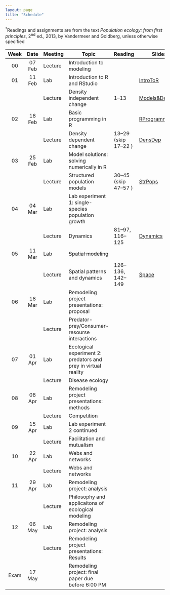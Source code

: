 ```yaml
---
layout: page
title: "Schedule"
---
```


<style>
.content {
  padding-top:    4rem;
  padding-bottom: 4rem;
}

@media (min-width: 48em) {
  .content {
​    max-width: 50rem;
​    margin-left: 16rem;
​    margin-right: 2rem;
  }
}

@media (min-width: 64em) {
  .content {
​    margin-left: 18rem;
​    margin-right: 4rem;
  }
}
</style>

<sup>&#8224;</sup>Readings and assignments are from the text *Population ecology: from first principles*, 2<sup>nd</sup> ed., 2013, by Vandermeer and Goldberg, unless otherwise specified

| Week |  Date  | Meeting |     Topic                                                      | Reading             | Slides                                                           | PSet Notes                                                                | Assignments                                                                                                       | Video                                                                                                                                                                              | Misc.                                                                                    |
|:----:|:------:|---------|----------------------------------------------------------------|---------------------|------------------------------------------------------------------|---------------------------------------------------------------------------|-------------------------------------------------------------------------------------------------------------------|------------------------------------------------------------------------------------------------------------------------------------------------------------------------------------|------------------------------------------------------------------------------------------|
| 00   | 07 Feb | Lecture | Introduction to modeling                                       |                     |                                                                  |                                                                           |                                                                                                                   |                                                                                                                                                                                    |                                                                                          |
| 01   | 11 Feb |   Lab   | Introduction to R and RStudio                                  |                     | [IntroToR](../Presentations/Lab01_IntroToR.html)                 |                                                                           | [Lab report 1](../Assignments/LabReports/LabReport_1.html), [Key](../Assignments/LabReports/LabReport_1_Key.html) |                                                                                                                                                                                    |                                                                                          |
|      |        | Lecture | Density independent change                                     | 1–13                | [Models&DensInd](../Presentations/Wk01Models_DensIndGrowth.html) |                                                                           | 1.1–1.6, [Key](../Assignments/LectureProblemSets/Ch01_Wk1ProblemSet_key.html)                                     | [Tu](https://drive.google.com/file/d/1zWYDbWTsevAThawVXsggZXiS8vnMk9Wj/view?usp=sharing), [Th](https://drive.google.com/file/d/1fyieK1Cs2jgYpNIXPyiY9xV93oPJtWJx/view?usp=sharing) |                                                                                          |
| 02   | 18 Feb |   Lab   | Basic programming in R                                         |                     | [RProgramming](../Presentations/Lab02_ProgrammingR.html)         |                                                                           | [Lab report 2](../Assignments/LabReports/LabReport_2.html), [Key](../Assignments/LabReports/LabReport_2_Key.html) |                                                                                                                                                                                    |                                                                                          |
|      |        | Lecture | Density dependent change                                       | 13–29 (skip 17–22 ) | [DensDep](../Presentations/Wk02_DensDep.html)                    | [Ch01PSetNotes](../Assignments/LectureProblemSets/Ch01_ProblemNotes.html) | 1.1–1.18 (skip 1.14 & 1.15), [Key](../Assignments/LectureProblemSets/Ch01_ProblemSet_key.html)                    | [Tu](https://drive.google.com/file/d/1UzAXZ2D52hJV4vewDSrnhppHIVnn2ZWz/view?usp=sharing), Th                                                                                       |                                                                                          |
| 03   | 25 Feb |   Lab   | Model solutions: solving numerically in R                      |                     |                                                                  |                                                                           | [NumericalSolve](../Assignments/LabReports/LabReport_3.html)                                                      |                                                                                                                                                                                    | [RemodProjLitSearch](../Assignments/RemodelingProject/RemodelingProject_LitSearch.html)  |
|      |        | Lecture | Structured population models                                   | 30–45 (skip 47–57 ) | [StrPops](../Presentations/Wk03_StrPops.html)                    | [Ch02PSetNotes](../Assignments/LectureProblemSets/Ch02_ProblemNotes.html) | 2.1–2.19, [Key](../Assignments/LectureProblemSets/Ch02_ProblemSet_key.html)                                       | [Tu](https://drive.google.com/file/d/12lsA4pT52dXySELgSneWOdNiA1ywQHUx/view?usp=sharing), [Th](https://drive.google.com/file/d/12pZ-Vt3x8YZb0zNuNQWk-RRBbwwRE1E_/view?usp=sharing) |                                                                                          |
| 04   | 04 Mar |   Lab   | Lab experiment 1: single-species population growth             |                     |                                                                  |                                                                           | [Lab exp. 1](../Assignments/LabExperiments/LabExperiment_1.html)                                                  |                                                                                                                                                                                    |                                                                                          |
|      |        | Lecture | Dynamics                                                       | 81–97, 116–125      | [Dynamics](../Presentations/Wk04_Dynamics.html)                  | [Ch04PSetNotes](../Assignments/LectureProblemSets/Ch04_ProblemNotes.html) | 4.1–4.9                                                                                                           | [Tu](https://drive.google.com/file/d/1Tm6NOBXDXVHAH0_U0n5vBKoI20RVs6qj/view?usp=sharing), [Th]()                                                                                   |                                                                                          |
| 05   | 11 Mar |   Lab   | ~~Spatial modeling~~                                           |                     |                                                                  |                                                                           |                                                                                                                   |                                                                                                                                                                                    | [RemodProjPropPres](../Assignments/RemodelingProject/RemodelingPrject_ProposalPres.html) |
|      |        | Lecture | Spatial patterns and dynamics                                  | 126–136, 142–149    | [Space](../Presentations/Wk05_Space.html)                        | [Data](../Assignments/LectureProblemSets/Ch05_Data.zip)                   | 5.1–5.9, 5.14–5.18                                                                                                | [Tu](), [Th]()                                                                                                                                                                     |                                                                                          |
| 06   | 18 Mar |   Lab   | Remodeling project presentations: proposal                     |                     |                                                                  |                                                                           |                                                                                                                   |                                                                                                                                                                                    |                                                                                          |
|      |        | Lecture | Predator-prey/Consumer-resourse interactions                   |                     |                                                                  |                                                                           |                                                                                                                   |                                                                                                                                                                                    |                                                                                          |
| 07   | 01 Apr |   Lab   | Ecological experiment 2: predators and prey in virtual reality |                     |                                                                  |                                                                           |                                                                                                                   |                                                                                                                                                                                    |                                                                                          |
|      |        | Lecture | Disease ecology                                                |                     |                                                                  |                                                                           |                                                                                                                   |                                                                                                                                                                                    |                                                                                          |
| 08   | 08 Apr |   Lab   | Remodeling project presentations: methods                      |                     |                                                                  |                                                                           |                                                                                                                   |                                                                                                                                                                                    |                                                                                          |
|      |        | Lecture | Competition	 	            	                               |                     |                                                                  |                                                                           |                                                                                                                   |                                                                                                                                                                                    |                                                                                          |
| 09   | 15 Apr |   Lab   | Lab experiment 2 continued                                     |                     |                                                                  |                                                                           |                                                                                                                   |                                                                                                                                                                                    |                                                                                          |
|      |        | Lecture | Facilitation and mutualism                                     |                     |                                                                  |                                                                           |                                                                                                                   |                                                                                                                                                                                    |                                                                                          |
| 10   | 22 Apr |   Lab   | Webs and networks                                              |                     |                                                                  |                                                                           |                                                                                                                   |                                                                                                                                                                                    |                                                                                          |
|      |        | Lecture | Webs and networks                                              |                     |                                                                  |                                                                           |                                                                                                                   |                                                                                                                                                                                    |                                                                                          |
| 11   | 29 Apr |   Lab   | Remodeling project: analysis                                   |                     |                                                                  |                                                                           |                                                                                                                   |                                                                                                                                                                                    |                                                                                          |
|      |        | Lecture | Philosophy and applicaitons of ecological modeling             |                     |                                                                  |                                                                           |                                                                                                                   |                                                                                                                                                                                    |                                                                                          |
| 12   | 06 May |   Lab   | Remodeling project: analysis                                   |                     |                                                                  |                                                                           |                                                                                                                   |                                                                                                                                                                                    |                                                                                          |
|      |        | Lecture | Remodeling project presentations: Results                      |                     |                                                                  |                                                                           |                                                                                                                   |                                                                                                                                                                                    |                                                                                          |
| Exam | 17 May |         | Remodeling project: final paper due before 6:00 PM             |                     |                                                                  |                                                                           |                                                                                                                   |                                                                                                                                                                                    |                                                                                          |
